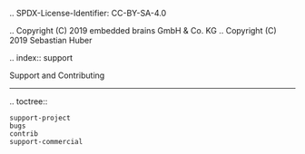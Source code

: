 .. SPDX-License-Identifier: CC-BY-SA-4.0

.. Copyright (C) 2019 embedded brains GmbH & Co. KG
.. Copyright (C) 2019 Sebastian Huber

.. index:: support

Support and Contributing
************************

.. toctree::

    support-project
    bugs
    contrib
    support-commercial

